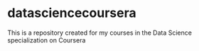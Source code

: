 # datasciencecoursera
This is a repository created for my courses in the Data Science specialization on Coursera
